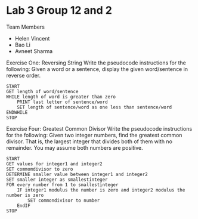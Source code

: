 # Lab 3 Group 12 and 2

Team Members
- Helen Vincent
- Bao Li
- Avneet Sharma

Exercise One: Reversing String
Write the pseudocode instructions for the following:
Given a word or a sentence, display the given word/sentence in reverse order.

	START 
	GET length of word/sentence
	WHILE length of word is greater than zero
		PRINT last letter of sentence/word
		SET length of sentence/word as one less than sentence/word
	ENDWHILE
	STOP

Exercise Four: Greatest Common Divisor
Write the pseudocode instructions for the following:
Given two integer numbers, find the greatest common divisor. That is, the largest integer that divides both of them with no remainder. You may assume both numbers are positive.

	START
	GET values for integer1 and integer2
	SET commomdivisor to zero
	DETERMINE smaller value between integer1 and integer2
	SET smaller integer as smallestinteger
	FOR every number from 1 to smallestinteger
		IF integer1 modulus the number is zero and integer2 modulus the number is zero 
			SET commondivisor to number
		EndIF
	STOP
